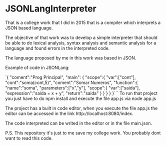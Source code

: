 # JSONLangInterpreter
That is a college work that I did in 2015 that is a compiler which interprets a JSON based language.

The objective of that work was to develop a simple interpreter that should be able to do lexical analysis, syntax analysis and semantic analysis for a language and found errors in the interpreted code.

The language proposed by me in this work was based in JSON.

Example of code in JSONLang:

`{
    "coment":"Prog Principal",
        "main": {
            "scope":{
                "var":["cont"],
                "cont":"soma(cont,5)",
                "coment":"Somar Numeros",
                "function":{
                    "name":"soma",
                    "parameters":["x","y"],
                    "scope":{
                        "var":["saida"],
                        "expression":"saida = x + y",
                        "return":"saida"
                        }
                }
            }
        }
}```
To run that project you just have to do npm install and execute the file app.js via node app.js

The project has a built in code editor, when you execute the file app.js the editor can be accessed in the link http://localhost:8080/index.

The code interpreted can be writed in the editor or in the file main.json.

P.S. This repository it's just to me save my college work. You probably dont want to read this code.
